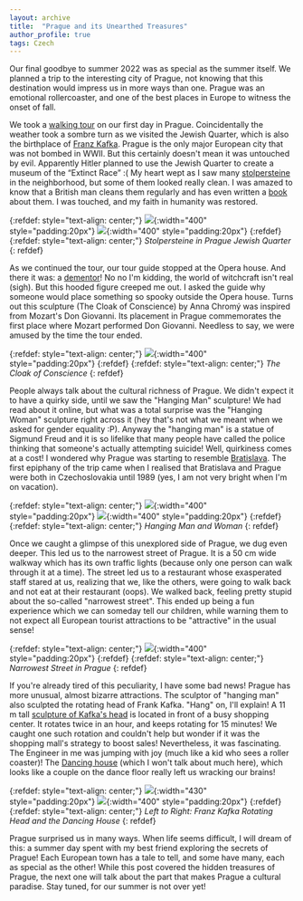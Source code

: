 ```yaml
---
layout: archive
title:  "Prague and its Unearthed Treasures"
author_profile: true
tags: Czech
---
```


Our final goodbye to summer 2022 was as special as the summer itself. We planned a trip to the interesting city of Prague, not knowing that this destination would impress us in more ways than one. Prague was an emotional rollercoaster, and one of the best places in Europe to witness the onset of fall.

We took a [walking tour](https://www.neweuropetours.eu/sandemans-tours/prague/free-tour-of-prague/) on our first day in Prague. Coincidentally the weather took a sombre turn as we visited the Jewish Quarter, which is also the birthplace of [Franz Kafka](https://en.wikipedia.org/wiki/Franz_Kafka). Prague is the only major European city that was not bombed in WWII. But this certainly doesn't mean it was untouched by evil. Apparently Hitler planned to use the Jewish Quarter to create a museum of the “Extinct Race” :( My heart wept as I saw many [stolpersteine](https://en.wikipedia.org/wiki/Stolperstein) in the neighborhood, but some of them looked really clean. I was amazed to know that a British man cleans them regularly and has even written a [book](https://www.expats.cz/czech-news/article/a-new-book-tells-the-story-behind-each-of-prague-s-stolpersteine) about them. I was touched, and my faith in humanity was restored.

{:refdef: style="text-align: center;"}
![](/images/Prague7.jpg){:width="400" style="padding:20px"}
![](/images/Prague6.jpg){:width="400" style="padding:20px"}
{:refdef}
{:refdef: style="text-align: center;"}
*Stolpersteine in Prague Jewish Quarter*
{: refdef}

As we continued the tour, our tour guide stopped at the Opera house. And there it was: a [dementor](https://harrypotter.fandom.com/wiki/Dementor)! No no I'm kidding, the world of witchcraft isn't real (sigh). But this hooded figure creeped me out. I asked the guide why someone would place something so spooky outside the Opera house. Turns out this sculpture (The Cloak of Conscience) by Anna Chromý was inspired from Mozart's Don Giovanni. Its placement in Prague commemorates the first place where Mozart performed Don Giovanni. Needless to say, we were amused by the time the tour ended.  

{:refdef: style="text-align: center;"}
![](/images/Prague9.jpg){:width="400" style="padding:20px"}
{:refdef}
{:refdef: style="text-align: center;"}
*The Cloak of Conscience*
{: refdef}

People always talk about the cultural richness of Prague. We didn't expect it to have a quirky side, until we saw the "Hanging Man" sculpture! We had read about it online, but what was a total surprise was the "Hanging Woman" sculpture right across it (hey that's not what we meant when we asked for gender equality :P). Anyway the "hanging man" is a statue of Sigmund Freud and it is so lifelike that many people have called the police thinking that someone's actually attempting suicide! Well, quirkiness comes at a cost! I wondered why Prague was starting to resemble [Bratislava](https://mugdhak30.github.io/Bratislava-Sculpting-Simplicity/). The first epiphany of the trip came when I realised that Bratislava and Prague were both in Czechoslovakia until 1989 (yes, I am not very bright when I'm on vacation).
 
{:refdef: style="text-align: center;"}
![](/images/Prague1.jpg){:width="400" style="padding:20px"}
![](/images/Prague2.jpg){:width="400" style="padding:20px"}
{:refdef}
{:refdef: style="text-align: center;"}
*Hanging Man and Woman*
{: refdef}

Once we caught a glimpse of this unexplored side of Prague, we dug even deeper. This led us to the narrowest street of Prague. It is a 50 cm wide walkway which has its own traffic lights (because only one person can walk through it at a time). The street led us to a restaurant whose exasperated staff stared at us, realizing that we, like the others, were going to walk back and not eat at their restaurant (oops). We walked back, feeling pretty stupid about the so-called "narrowest street". This ended up being a fun experience which we can someday tell our children, while warning them to not expect all European tourist attractions to be "attractive" in the usual sense!

{:refdef: style="text-align: center;"}
![](/images/Prague3.jpg){:width="400" style="padding:20px"}
{:refdef}
{:refdef: style="text-align: center;"}
*Narrowest Street in Prague*
{: refdef}

If you're already tired of this peculiarity, I have some bad news! Prague has more unusual, almost bizarre attractions. The sculptor of "hanging man" also sculpted the rotating head of Frank Kafka. "Hang" on, I'll explain! A 11 m tall [sculpture of Kafka's head](https://www.tours-prague.eu/prague-franz-kafka-statue.phtml) is located in front of a busy shopping center. It rotates twice in an hour, and keeps rotating for 15 minutes! We caught one such rotation and couldn't help but wonder if it was the shopping mall's strategy to boost sales! Nevertheless, it was fascinating. The Engineer in me was jumping with joy (much like a kid who sees a roller coaster)! The [Dancing house](https://en.wikipedia.org/wiki/Dancing_House) (which I won't talk about much here), which looks like a couple on the dance floor really left us wracking our brains!

{:refdef: style="text-align: center;"}
![](/images/Prague4.jpg){:width="430" style="padding:20px"}
![](/images/Prague5.jpg){:width="400" style="padding:20px"}
{:refdef}
{:refdef: style="text-align: center;"}
*Left to Right: Franz Kafka Rotating Head and the Dancing House*
{: refdef}

Prague surprised us in many ways. When life seems difficult, I will dream of this: a summer day spent with my best friend exploring the secrets of Prague! Each European town has a tale to tell, and some have many, each as special as the other! While this post covered the hidden treasures of Prague, the next one will talk about the part that makes Prague a cultural paradise. Stay tuned, for our summer is not over yet! 